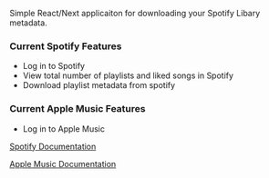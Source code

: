 Simple React/Next applicaiton for downloading your Spotify Libary metadata.

### Current Spotify Features

- Log in to Spotify
- View total number of playlists and liked songs in Spotify
- Download playlist metadata from spotify

### Current Apple Music Features

- Log in to Apple Music

[Spotify Documentation](https://developer.spotify.com/documentation/web-api)

[Apple Music Documentation](https://js-cdn.music.apple.com/musickit/v3/docs/index.html?path=/story/introduction--page)
